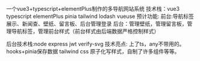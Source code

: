 一个vue3+typescript+elementPlus制作的多导航网站系统
技术栈：vue3 typescript elementPlus pinia tailwind lodash vueuse
预计功能:
    前台:导航标签展示、新闻查、壁纸、留言板、后台管理登录
    后台：管理壁纸，管理留言板，管理导航标签，管理前台样式（前台样式由后端数据严格控制样式）

后台技术栈:node express jwt verify-svg
技术亮点: 上了ts，any不带用的。 hooks+pinia保存数据 tailwind css 原子化写样式，自制了许多组件等等。

